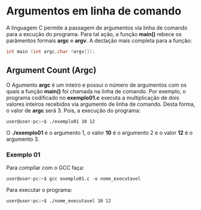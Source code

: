 # Argumentos em linha de comando
A linguagem C permite a passagem de argumentos via linha de comando para a excução do programa. Para tal ação, a função <b>main()</b> rebece os parâmentos formais <b>argc</b> e <b>argv</b>. A declação mais completa para a função:
```c
int main (int argc,char *argv[]);
```
## Argument Count (Argc)
O Agumento <b>argc</b> é um inteiro e possui o número de argumentos com os quais a função <b>main()</b> foi chamada na linha de comando. Por exemplo, o programa codificado no <b>exemplo01.c</b> executa a multiplicação de dois valores inteiros recebidos via argumento de linha de comando. Desta forma, o valor de <b>argc</b> será 3. Pois, a execução do programa:
 ```console
user@user-pc:~$ ./exemplo01 10 12
```
O <b>./exemplo01</b> é o argumento 1, o valor <b>10</b> é o argumento 2 e o valor <b>12</b> é o argumento 3.

### Exemplo 01
Para compilar com o GCC faça:
```console
user@user-pc:~$ gcc exemplo01.c -o nome_executavel
```
Para executar o programa:
```console
user@user-pc:~$ ./nome_executavel 10 12
```
